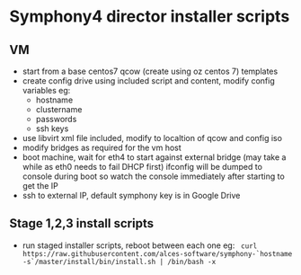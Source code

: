 # Symphony4 director installer scripts

## VM

- start from a base centos7 qcow (create using oz centos 7) templates
- create config drive using included script and content, modify config variables eg:
  - hostname
  - clustername
  - passwords
  - ssh keys 
- use libvirt xml file included, modify to localtion of qcow and config iso
- modify bridges as required for the vm host
- boot machine, wait for eth4 to start against external bridge (may take a while as eth0 needs to fail DHCP first) ifconfig will be dumped to console during boot so watch the console immediately after starting to get the IP
- ssh to external IP, default symphony key is in Google Drive

## Stage 1,2,3 install scripts
- run staged installer scripts, reboot between each one eg:
``` curl https://raw.githubusercontent.com/alces-software/symphony-`hostname -s`/master/install/bin/install.sh | /bin/bash -x```


